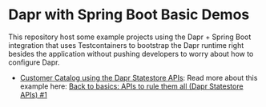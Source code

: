 # Dapr with Spring Boot Basic Demos

This repository host some example projects using the Dapr + Spring Boot integration that uses Testcontainers to bootstrap the Dapr runtime right besides the application without pushing developers to worry about how to configure Dapr. 

- [Customer Catalog using the Dapr Statestore APIs](customer-catalog): Read more about this example here: [Back to basics: APIs to rule them all (Dapr Statestore APIs) #1](https://www.salaboy.com/2023/12/07/back-to-basics-dapr-statestore-and-spring-boot/)
